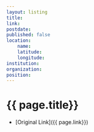 ```yaml
---
layout: listing
title:
link: 
postdate: 
published: false
location:
	name: 
	latitude: 
	longitude: 
institution: 
organization: 
position: 
---
```



# {{ page.title}}

* [Original Link]({{ page.link}})